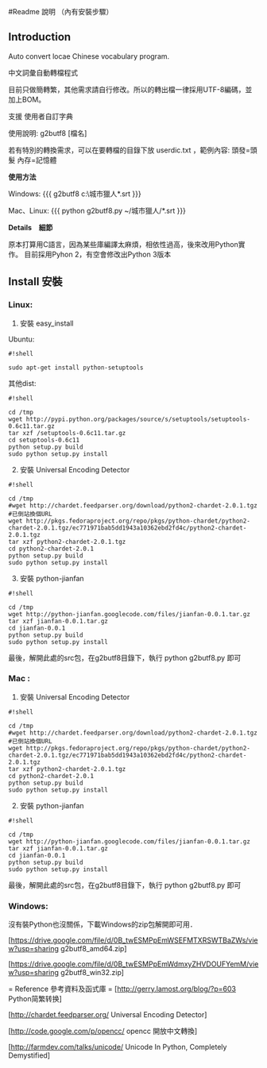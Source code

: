 #Readme 說明 （內有安裝步驟）

## Introduction ##

Auto convert locae Chinese  vocabulary program.

中文詞彙自動轉檔程式

目前只做簡轉繁，其他需求請自行修改。所以的轉出檔一律採用UTF-8編碼，並加上BOM。

支援 使用者自訂字典 

使用說明: g2butf8 [檔名]

若有特別的轉換需求，可以在要轉檔的目錄下放 userdic.txt ，範例內容:
頭發=頭髮
內存=記憶體

 **使用方法** 

Windows:
{{{
g2butf8 c:\城市獵人\*.srt
}}}

Mac、Linux:
{{{
python g2butf8.py ~/城市獵人/*.srt
}}}

 **Details　細節**

原本打算用C語言，因為某些庫編譯太麻煩，相依性過高，後來改用Python實作。
目前採用Pyhon 2，有空會修改出Python 3版本

## Install 安裝 ##

### Linux: ###

1. 安裝 easy_install

Ubuntu:



```
#!shell

sudo apt-get install python-setuptools
```



其他dist:

```
#!shell

cd /tmp
wget http://pypi.python.org/packages/source/s/setuptools/setuptools-0.6c11.tar.gz
tar xzf /setuptools-0.6c11.tar.gz
cd setuptools-0.6c11
python setup.py build
sudo python setup.py install
```

2. 安裝 Universal Encoding Detector


```
#!shell

cd /tmp
#wget http://chardet.feedparser.org/download/python2-chardet-2.0.1.tgz
#已倒站換個URL
wget http://pkgs.fedoraproject.org/repo/pkgs/python-chardet/python2-chardet-2.0.1.tgz/ec771971bab5dd1943a10362ebd2fd4c/python2-chardet-2.0.1.tgz
tar xzf python2-chardet-2.0.1.tgz
cd python2-chardet-2.0.1
python setup.py build
sudo python setup.py install
```


3. 安裝 python-jianfan

```
#!shell

cd /tmp
wget http://python-jianfan.googlecode.com/files/jianfan-0.0.1.tar.gz
tar xzf jianfan-0.0.1.tar.gz
cd jianfan-0.0.1
python setup.py build
sudo python setup.py install
```

最後，解開此處的src包，在g2butf8目錄下，執行 python g2butf8.py 即可

### Mac : ###

 
1. 安裝 Universal Encoding Detector 


```
#!shell

cd /tmp
#wget http://chardet.feedparser.org/download/python2-chardet-2.0.1.tgz
#已倒站換個URL
wget http://pkgs.fedoraproject.org/repo/pkgs/python-chardet/python2-chardet-2.0.1.tgz/ec771971bab5dd1943a10362ebd2fd4c/python2-chardet-2.0.1.tgz
tar xzf python2-chardet-2.0.1.tgz
cd python2-chardet-2.0.1
python setup.py build
sudo python setup.py install
```


2. 安裝 python-jianfan


```
#!shell

cd /tmp
wget http://python-jianfan.googlecode.com/files/jianfan-0.0.1.tar.gz
tar xzf jianfan-0.0.1.tar.gz
cd jianfan-0.0.1
python setup.py build
sudo python setup.py install
```


最後，解開此處的src包，在g2butf8目錄下，執行 python g2butf8.py 即可

### Windows: ###
  沒有裝Python也沒關係，下載Windows的zip包解開即可用．

[https://drive.google.com/file/d/0B_twESMPpEmWSEFMTXRSWTBaZWs/view?usp=sharing  g2butf8_amd64.zip] 

[https://drive.google.com/file/d/0B_twESMPpEmWdmxyZHVDOUFYemM/view?usp=sharing g2butf8_win32.zip] 

= Reference 參考資料及函式庫  =
[http://gerry.lamost.org/blog/?p=603 Python简繁转换]

[http://chardet.feedparser.org/ Universal Encoding Detector]

[http://code.google.com/p/opencc/ opencc 開放中文轉換]

[http://farmdev.com/talks/unicode/ Unicode In Python, Completely Demystified]